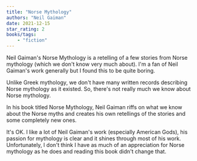 ```yaml
---
title: "Norse Mythology"
authors: "Neil Gaiman"
date: 2021-12-15
star_rating: 2
books/tags:
    - "fiction"
---
```

Neil Gaiman's Norse Mythology is a retelling of a few stories from Norse mythology (which we don't know very much about). I'm a fan of Neil Gaiman's work generally but I found this to be quite boring.

<!--more-->

Unlike Greek mythology, we don't have many written records describing Norse mythology as it existed. So, there's not really much we know about Norse mythology.

In his book titled Norse Mythology, Neil Gaiman riffs on what we know about the Norse myths and creates his own retellings of the stories and some completely new ones.

It's OK. I like a lot of Neil Gaiman's work (especially American Gods), his passion for mythology is clear and it shines through most of his work. Unfortunately, I don't think I have as much of an appreciation for Norse mythology as he does and reading this book didn't change that.


